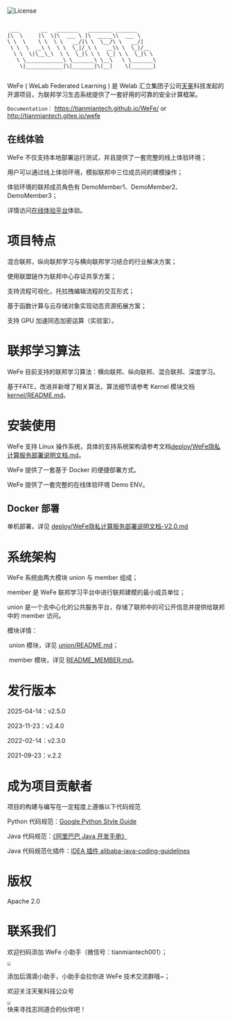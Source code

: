 ![License](https://img.shields.io/badge/License-Apache%202.0-blue.svg)

```text
 
 ___       __   _______   ________ _______      
|\  \     |\  \|\  ___ \ |\  _____\\  ___ \     
\ \  \    \ \  \ \   __/|\ \  \__/\ \   __/|    
 \ \  \  __\ \  \ \  \_|/_\ \   __\\ \  \_|/__  
  \ \  \|\__\_\  \ \  \_|\ \ \  \_| \ \  \_|\ \ 
   \ \____________\ \_______\ \__\   \ \_______\
    \|____________|\|_______|\|__|    \|_______|


```

WeFe ( WeLab Federated Learning ) 是 Welab 汇立集团子公司[天冕](https://www.tianmiantech.com)科技发起的开源项目，为联邦学习生态系统提供了一套好用的可靠的安全计算框架。

`Documentation：` https://tianmiantech.github.io/WeFe/ or http://tianmiantech.gitee.io/wefe


## 在线体验

WeFe 不仅支持本地部署运行测试，并且提供了一套完整的线上体验环境；

用户可以通过线上体验环境，模拟联邦中三位成员间的建模操作；

体验环境的联邦成员角色有 DemoMember1、DemoMember2、DemoMember3；

详情访问[在线体验平台](https://tianmiantech.com/federal)体验。

# 项目特点

混合联邦，纵向联邦学习与横向联邦学习结合的行业解决方案；

使用联盟链作为联邦中心存证共享方案；

支持流程可视化，托拉拽编辑流程的交互形式；

基于函数计算与云存储对象实现动态资源拓展方案；

支持 GPU 加速同态加密运算（实验室）。


# 联邦学习算法

WeFe 目前支持的联邦学习算法：横向联邦、纵向联邦、混合联邦、深度学习。

基于FATE，改进并新增了相关算法，算法细节请参考 Kernel 模块文档 [kernel/README.md](./kernel)。

# 安装使用

WeFe 支持 Linux 操作系统，具体的支持系统架构请参考文档[deploy/WeFe隐私计算服务部署说明文档.md](./deploy/WeFe隐私计算服务部署说明文档.md)。

WeFe 提供了一套基于 Docker 的便捷部署方式。

WeFe 提供了一套完整的在线体验环境 Demo ENV。

## Docker 部署

单机部署，详见 [deploy/WeFe隐私计算服务部署说明文档-V2.0.md](./deploy/WeFe隐私计算服务部署说明文档.md)

# 系统架构

WeFe 系统由两大模块 union 与 member 组成；

member 是 WeFe 联邦学习平台中进行联邦建模的最小成员单位；

union 是一个去中心化的公共服务平台，存储了联邦中的可公开信息并提供给联邦中的 member 访问。

模块详情：

​	union 模块，详见 [union/README.md](./union)；

​	member 模块，详见 [README_MEMBER.md](./README_MEMBER.md)。

# 发行版本
2025-04-14：v2.5.0

2023-11-23：v2.4.0

2022-02-14：v2.3.0

2021-09-23：v.2.2

# 成为项目贡献者

项目的构建与编写在一定程度上遵循以下代码规范

Python 代码规范：[Google Python Style Guide](https://google.github.io/styleguide/pyguide.html)

Java 代码规范：[《阿里巴巴 Java 开发手册》](https://github.com/alibaba/p3c)

Java 代码规范化插件：[IDEA 插件 alibaba-java-coding-guidelines](https://plugins.jetbrains.com/plugin/10046-alibaba-java-coding-guidelines)

# 版权

Apache 2.0

# 联系我们

欢迎扫码添加 WeFe 小助手（微信号：tianmiantech001）；

<div align=left>
  <img src="./images/WeFeWechatQR03.png" style="zoom:50%;" />
</div>

添加后滴滴小助手，小助手会拉你进 WeFe 技术交流群哦~；

欢迎关注天冕科技公众号
<div align=left>
  <img src="./images/TianmianOfficialAccount.jpg" style="zoom:50%;" />
</div>
快来寻找志同道合的伙伴吧！